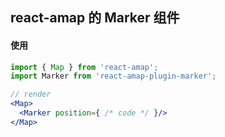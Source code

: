 ## react-amap 的 Marker 组件


#### 使用

```jsx
import { Map } from 'react-amap';
import Marker from 'react-amap-plugin-marker';

// render
<Map>
  <Marker position={ /* code */ }/>
</Map>
```